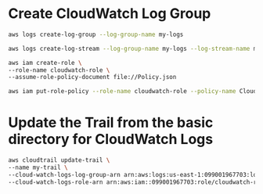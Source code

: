 # Create CloudWatch Log Group
```sh
aws logs create-log-group --log-group-name my-logs

aws logs create-log-stream --log-group-name my-logs --log-stream-name my-logs-stream

aws iam create-role \
--role-name cloudwatch-role \
--assume-role-policy-document file://Policy.json

aws iam put-role-policy --role-name cloudwatch-role --policy-name CloudTrailPermissions --policy-document file://permissions-policy.json

```

# Update the Trail from the basic directory for CloudWatch Logs
```sh
aws cloudtrail update-trail \
--name my-trail \
--cloud-watch-logs-log-group-arn arn:aws:logs:us-east-1:099001967703:log-group:my-logs:\* \
--cloud-watch-logs-role-arn arn:aws:iam::099001967703:role/cloudwatch-role
```
